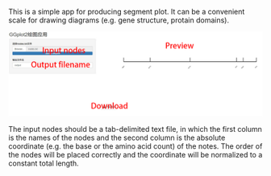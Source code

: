 This is a simple app for producing segment plot. It can be a convenient scale for drawing diagrams (e.g. gene structure, protain domains).

![note](note.png)

The input nodes should be a tab-delimited text file, in which the first column is the names of the nodes and the second column is the absolute coordinate (e.g. the base or the amino acid count) of the notes. The order of the nodes will be placed correctly and the coordinate will be normalized to a constant total length.
